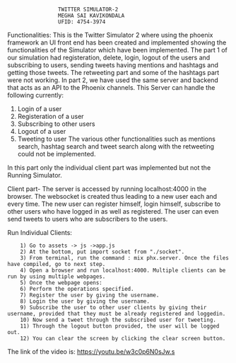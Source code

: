 
					TWITTER SIMULATOR-2
					MEGHA SAI KAVIKONDALA
					UFID: 4754-3974
Functionalities:
This is the Twitter Simulator 2 where using the phoenix framework an UI front end has been created and implemented showing the functionalities of the Simulator
which have been implemented. 
The part 1 of our simulation had registeration, delete, login, logout of the users and subscribing to users, sending tweets having mentions and hashtags and 
getting those tweets. The retweeting part and some of the hashtags part were not working.
In part 2, we have used the same server and backend that acts as an API to the Phoenix channels.
This Server can handle the following currently:
1) Login of a user
2) Registeration of a user
3) Subscribing to other users
4) Logout of a user
5) Tweeting to user
The various other functionalities such as mentions search, hashtag search and tweet search along with the retweeting could not be implemented.

In this part only the individual client part was implemented but not the Running Simulator.

Client part-
The server is accessed by running localhost:4000 in the browser. The websocket is created thus leading to a new user each and every time.
The new user can register himself, login himself, subscribe to other users who have logged in as well as registered. The user can even send
tweets to users who are subscribers to the users.

Run Individual Clients:


		1) Go to assets -> js ->app.js
		2) At the bottom, put import socket from "./socket".
		3) From terminal, run the command : mix phx.server. Once the files have compiled, go to next step.
		4) Open a browser and run localhost:4000. Multiple clients can be run by using multiple webpages.
		5) Once the webpage opens:
		6) Perform the operations specified.
		7) Register the user by giving the username.
		8) Login the user by giving the username.
		9) Subscribe the user to other user clients by giving their username, provided that they must be already registered and loggedin.
		10) Now send a tweet through the subscribed user for tweeting.
		11) Through the logout button provided, the user will be logged out.
		12) You can clear the screen by clicking the clear screen button.

The link of the video is: https://youtu.be/w3c0p6N0sJw.s












































	